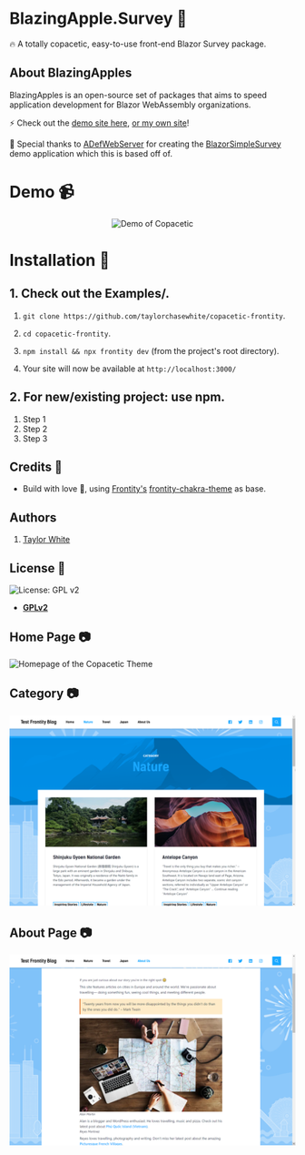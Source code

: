 # BlazingApple.Survey :apple:

:fire:  A totally copacetic, easy-to-use front-end Blazor Survey package.

## About BlazingApples
BlazingApples is an open-source set of packages that aims to speed application development for Blazor WebAssembly organizations.

:zap: Check out the [demo site here](https://copacetic-frontity.vercel.app/), [or my own site](https://taylorchasewhite.com/)!

:clap: Special thanks to [ADefWebServer](https://github.com/ADefWebserver/BlazorSimpleSurvey/commits?author=ADefWebserver) for creating the [BlazorSimpleSurvey](https://github.com/ADefWebserver/BlazorSimpleSurvey) demo application which this is based off of.

# Demo :video_camera:

<p align="center">
  <img alt="Demo of Copacetic" src="https://github.com/taylorchasewhite/copacetic-frontity/blob/master/readme/2020-09-04 - Frontity Site - Video.gif?raw=true">
</p>

# Installation :wrench:

## 1. Check out the Examples/.

1. `git clone https://github.com/taylorchasewhite/copacetic-frontity`.
2. `cd copacetic-frontity`.
3. `npm install && npx frontity dev` (from the project's root directory).

4. Your site will now be available at `http://localhost:3000/`

## 2. For new/existing project: use npm.

1. Step 1
2. Step 2
3. Step 3

## Credits :white_flower:

- Build with love :blue_heart:, using [Frontity's](https://frontity.org) [frontity-chakra-theme](https://www.npmjs.com/package/frontity-chakra-theme) as base.

## Authors

1. [Taylor White](https://twitter.com/taychasewhite)

## License :scroll:

![License: GPL v2](https://img.shields.io/badge/License-GPL%20v2-blue.svg)

- **[GPLv2](https://www.gnu.org/licenses/old-licenses/gpl-2.0.en.html)**

## Home Page :camera:
![Homepage of the Copacetic Theme](https://github.com/taylorchasewhite/copacetic-frontity/blob/master/readme/2020-09-04%20-%20Frontity%20Site.png?raw=true)

## Category :camera:
![Category page of the Copacetic Theme](https://github.com/taylorchasewhite/copacetic-frontity/blob/master/readme/2020-09-04%20-%20Frontity%20Site%20-%20Category%20-%20Nature.png?raw=true)

## About Page :camera:
![Random authored page of the Copacetic Theme](https://github.com/taylorchasewhite/copacetic-frontity/blob/master/readme/2020-09-04%20-%20Frontity%20Site%20-%20About.png?raw=true)
